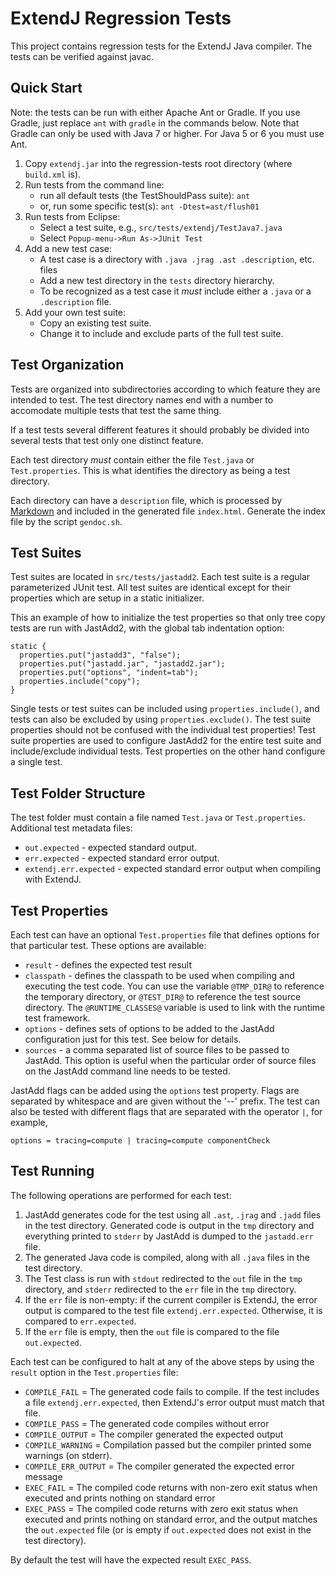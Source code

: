 ExtendJ Regression Tests
========================

This project contains regression tests for the ExtendJ Java compiler. The tests
can be verified against javac.

Quick Start
-----------

Note: the tests can be run with either Apache Ant or Gradle. If you use Gradle,
just replace `ant` with `gradle` in the commands below.  Note that Gradle can
only be used with Java 7 or higher. For Java 5 or 6 you must use Ant.

1. Copy `extendj.jar` into the regression-tests root directory (where `build.xml` is).
2. Run tests from the command line:
    * run all default tests (the TestShouldPass suite):
        `ant`
    * or, run some specific test(s):
        `ant -Dtest=ast/flush01`
3. Run tests from Eclipse:
    * Select a test suite, e.g., `src/tests/extendj/TestJava7.java`
    * Select `Popup-menu->Run As->JUnit Test`
4. Add a new test case:
    * A test case is a directory with `.java .jrag .ast .description`, etc. files
    * Add a new test directory in the `tests` directory hierarchy.
    * To be recognized as a test case it *must* include either a `.java` or a `.description` file.
5. Add your own test suite:
    * Copy an existing test suite.
    * Change it to include and exclude parts of the full test suite.

Test Organization
-----------------

Tests are organized into subdirectories according to which feature they are
intended to test. The test directory names end with a number to accomodate
multiple tests that test the same thing.

If a test tests several different features it should probably be divided into
several tests that test only one distinct feature.

Each test directory *must* contain either the file `Test.java` or
`Test.properties`. This is what identifies the directory as being a test
directory.

Each directory can have a `description` file, which is processed by
[Markdown](http://daringfireball.net/projects/markdown/syntax)
and included in the generated file `index.html`. Generate the index file
by the script `gendoc.sh`.

Test Suites
-----------

Test suites are located in `src/tests/jastadd2`. Each test suite is a regular
parameterized JUnit test. All test suites are identical except for their
properties which are setup in a static initializer.

This an example of how to initialize the test properties so that only tree copy
tests are run with JastAdd2, with the global tab indentation option:

    static {
      properties.put("jastadd3", "false");
      properties.put("jastadd.jar", "jastadd2.jar");
      properties.put("options", "indent=tab");
      properties.include("copy");
    }

Single tests or test suites can be included using `properties.include()`, and
tests can also be excluded by using `properties.exclude()`. The test suite
properties should not be confused with the individual test properties!  Test
suite properties are used to configure JastAdd2 for the entire test suite and
include/exclude individual tests. Test properties on the other hand configure a
single test.


Test Folder Structure
---------------------

The test folder must contain a file named `Test.java` or `Test.properties`.
Additional test metadata files:

* `out.expected` - expected standard output.
* `err.expected` - expected standard error output.
* `extendj.err.expected` - expected standard error output when compiling with ExtendJ.

Test Properties
---------------

Each test can have an optional `Test.properties` file that defines options for
that particular test. These options are available:

* `result` - defines the expected test result
* `classpath` - defines the classpath to be used when compiling and executing
  the test code. You can use the variable `@TMP_DIR@` to reference the
temporary directory, or `@TEST_DIR@` to reference the test source directory.
The `@RUNTIME_CLASSES@` variable is used to link with the runtime test framework.
* `options` - defines sets of options to be added to the JastAdd configuration
  just for this test. See below for details.
* `sources` - a comma separated list of source files to be passed to JastAdd.
  This option is useful when the particular order of source files on the
JastAdd command line needs to be tested.

JastAdd flags can be added using the `options` test property. Flags are
separated by whitespace and are given without the '--' prefix. The test can
also be tested with different flags that are separated with the operator `|`,
for example,

    options = tracing=compute | tracing=compute componentCheck


Test Running
------------

The following operations are performed for each test:

1. JastAdd generates code for the test using all `.ast`, `.jrag` and `.jadd`
files in the test directory. Generated code is output in the `tmp` directory
and everything printed to `stderr` by JastAdd is dumped to the `jastadd.err`
file.
2. The generated Java code is compiled, along with all `.java` files in the
test directory.
3. The Test class is run with `stdout` redirected to the `out` file in the `tmp`
directory, and `stderr` redirected to the `err` file in the `tmp` directory.
4. If the `err` file is non-empty: if the current compiler is ExtendJ,
the error output is compared to the test file `extendj.err.expected`.
Otherwise, it is compared to `err.expected`.
5. If the `err` file is empty, then the `out` file is
compared to the file `out.expected`.

Each test can be configured to halt at any of the above steps by using the
`result` option in the `Test.properties` file:

* `COMPILE_FAIL` = The generated code fails to compile.
  If the test includes a file `extendj.err.expected`, then ExtendJ's error
  output must match that file.
* `COMPILE_PASS` = The generated code compiles without error
* `COMPILE_OUTPUT` = The compiler generated the expected output
* `COMPILE_WARNING` = Compilation passed but the compiler printed some warnings (on stderr).
* `COMPILE_ERR_OUTPUT` = The compiler generated the expected error message
* `EXEC_FAIL`    = The compiled code returns with non-zero exit status when
  executed and prints nothing on standard error
* `EXEC_PASS`    = The compiled code returns with zero exit status when
  executed and prints nothing on standard error, and the output matches the
  `out.expected` file (or is empty if `out.expected` does not exist in
  the test directory).

By default the test will have the expected result `EXEC_PASS`.
